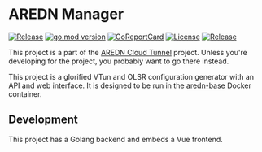 # AREDN Manager

[![Release](https://github.com/USA-RedDragon/aredn-manager/actions/workflows/release.yaml/badge.svg)](https://github.com/USA-RedDragon/aredn-manager/actions/workflows/release.yaml) [![go.mod version](https://img.shields.io/github/go-mod/go-version/USA-RedDragon/aredn-manager.svg)](https://github.com/USA-RedDragon/aredn-manager) [![GoReportCard](https://goreportcard.com/badge/github.com/USA-RedDragon/aredn-manager)](https://goreportcard.com/report/github.com/USA-RedDragon/aredn-manager) [![License](https://badgen.net/github/license/USA-RedDragon/aredn-manager)](https://github.com/USA-RedDragon/aredn-manager/blob/main/LICENSE) [![Release](https://img.shields.io/github/release/USA-RedDragon/aredn-manager.svg)](https://github.com/USA-RedDragon/aredn-manager/releases/)

This project is a part of the [AREDN Cloud Tunnel](https://github.com/USA-RedDragon/aredn-cloud-tunnel) project. Unless you're developing for the project, you probably want to go there instead.

This project is a glorified VTun and OLSR configuration generator with an API and web interface. It is designed to be run in the [aredn-base](https://github.com/USA-RedDragon/aredn-base) Docker container.

## Development

This project has a Golang backend and embeds a Vue frontend.
